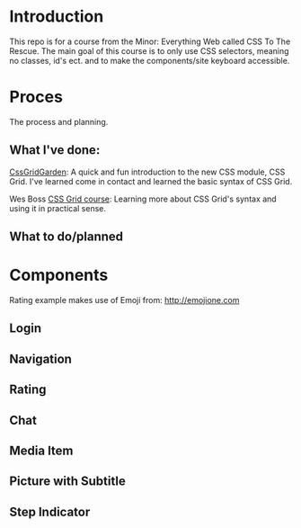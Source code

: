 # Introduction
This repo is for a course from the Minor: Everything Web called CSS To The Rescue.
The main goal of this course is to only use CSS selectors, meaning no classes, id's ect. and to make the components/site keyboard accessible.

# Proces
The process and planning.

## What I've done:
[CssGridGarden](http://cssgridgarden.com/):
A quick and fun introduction to the new CSS module, CSS Grid. I've learned come in contact and learned the basic syntax of CSS Grid.

Wes Boss [CSS Grid course](https://cssgrid.io):
Learning more about CSS Grid's syntax and using it in practical sense.

## What to do/planned


# Components

Rating example makes use of Emoji from: http://emojione.com
## Login
## Navigation
## Rating
## Chat
## Media Item
## Picture with Subtitle
## Step Indicator